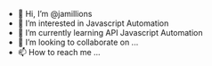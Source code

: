 - 👋 Hi, I’m @jamillions
- 👀 I’m interested in Javascript Automation
- 🌱 I’m currently learning API Javascript Automation 
- 💞️ I’m looking to collaborate on ...
- 📫 How to reach me ...

<!---
jamillions/jamillions is a ✨ special ✨ repository because its `README.md` (this file) appears on your GitHub profile.
You can click the Preview link to take a look at your changes.
--->
